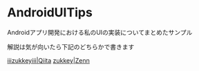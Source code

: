 # AndroidUITips
Androidアプリ開発における私のUIの実装についてまとめたサンプル

解説は気が向いたら下記のどちらかで書きます

[iiizukkeyiii|Qiita](https://qiita.com/iiizukkeyiii)
[zukkey|Zenn](https://zenn.dev/zukkey)